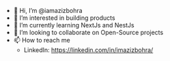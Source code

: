 - 👋 Hi, I’m @iamazizbohra
- 👀 I’m interested in building products
- 🌱 I’m currently learning NextJs and NestJs
- 💞️ I’m looking to collaborate on Open-Source projects
- 📫 How to reach me
  - LinkedIn: https://linkedin.com/in/imazizbohra/

<!---
iamazizbohra/iamazizbohra is a ✨ special ✨ repository because its `README.md` (this file) appears on your GitHub profile.
You can click the Preview link to take a look at your changes.
--->
